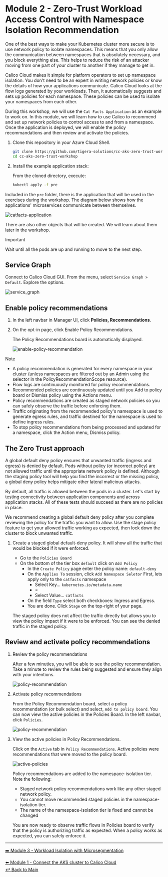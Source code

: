 # Module 2 - Zero-Trust Workload Access Control with Namespace Isolation Recommendation

One of the best ways to make your Kubernetes cluster more secure is to use network policy to isolate namespaces. This means that you only allow the communication between namespaces that is absolutely necessary, and you block everything else. This helps to reduce the risk of an attacker moving from one part of your cluster to another if they manage to get in.

Calico Cloud makes it simple for platform operators to set up namespace isolation. You don't need to be an expert in writing network policies or know the details of how your applications communicate. Calico Cloud looks at the flow logs generated by your workloads. Then, it automatically suggests and sets up policies for each namespace. These policies can be used to isolate your namespaces from each other.

During this workshop, we will use the `Cat Facts Application` as an example to work on. In this module, we will learn how to use Calico to recommend and set up network policies to control access to and from a namespace.  Once the application is deployed, we will enable the policy recommandations and then review and activate the policies.

1. Clone this repository in your Azure Cloud Shell.

   ```bash
   git clone https://github.com/tigera-solutions/cc-aks-zero-trust-workshop.git && \
   cd cc-aks-zero-trust-workshop
   ```

1. Install the example application stack:

   From the cloned directory, execute:

   ```bash
   kubectl apply -f pre
   ```

Included in the `pre` folder, there is the application that will be used in the exercises during the workshop. The diagram below shows how the applications' microservices communicate between themselves.

![catfacts-application](https://github.com/tigera-solutions/cc-aks-zero-trust-workshop/assets/104035488/868c7ccf-e215-41d6-91ab-635832700c50)

There are also other objects that will be created. We will learn about them later in the workshop.

> [!IMPORTANT]
> Wait until all the pods are up and running to move to the next step.

## Service Graph

Connect to Calico Cloud GUI. From the menu, select `Service Graph > Default`. Explore the options.

![service_graph](https://user-images.githubusercontent.com/104035488/192303379-efb43faa-1e71-41f2-9c54-c9b7f0538b34.gif)


## Enable policy recommendations

1. In the left navbar in Manager UI, click **Policies, Recommendations**.
2. On the opt-in page, click Enable Policy Recommendations.

   The Policy Recommendations board is automatically displayed.

   ![enable-policy-recommendation](https://github.com/tigera-solutions/cc-aks-zero-trust-workshop/assets/104035488/56a8a8b3-654d-40f8-9e04-160ff1439efd)

> [!NOTE]
>
> - A policy recommendation is generated for every namespace in your cluster (unless namespaces are filtered out by an Admin using the selector in the PolicyRecommendationScope resource).
> - Flow logs are continuously monitored for policy recommendations.
> - Recommended policies are continuously updated until you Add to policy board or Dismiss policy using the Actions menu.
> - Policy recommendations are created as staged network policies so you can safely observe the traffic before enforcing them.
> - Traffic originating from the recommended policy's namespace is used to generate egress rules, and traffic destined for the namespace is used to define ingress rules.
> - To stop policy recommendations from being processed and updated for a namespace, click the Action menu, Dismiss policy.

## The Zero Trust approach

A global default deny policy ensures that unwanted traffic (ingress and egress) is denied by default. Pods without policy (or incorrect policy) are not allowed traffic until the appropriate network policy is defined. Although the staging policy tool will help you find the incorrect or the missing policy, a global deny policy helps mitigate other lateral malicious attacks.

By default, all traffic is allowed between the pods in a cluster. Let's start by testing connectivity between application components and across application stacks. All of these tests should succeed as there are no policies in place.

We recommend creating a global default deny policy after you complete reviewing the policy for the traffic you want to allow. Use the stage policy feature to get your allowed traffic working as expected, then lock down the cluster to block unwanted traffic.

1. Create a staged global default-deny policy. It will show all the traffic that would be blocked if it were enforced.

   - Go to the `Policies Board`
   - On the bottom of the tier box `default` click on `Add Policy`
     - In the `Create Policy` page enter the policy name: `default-deny`
     - On the `Applies To` session, click `Add Namespace Seletor`
       First, lets apply only to the `catfacts` namespace
       - Select Key... `kubernetes.io/metadata.name`
       - =
       - Select Value... `catfacts`
     - On the field `Type` select both checkboxes: Ingress and Egress.
     - You are done. Click `Stage` on the top-right of your page.

   The staged policy does not affect the traffic directly but allows you to view the policy impact if it were to be enforced. You can see the denied traffic in the staged policy.

## Review and activate policy recommendations

1. Review the policy recommendations

   After a few minuties, you will be able to see the policy recommendation. Take a minute to review the rules being suggested and ensure they align with your intentions.

   ![policy-recommendation](https://github.com/tigera-solutions/cc-aks-zero-trust-workshop/assets/104035488/ccefd3ac-9c4e-4934-882b-b476e5057de9)

2. Activate policy recommendations
  
   From the Policy Recommendation board, select a policy recommendation (or bulk select) and select, `Add to policy board`. You can now view the active policies in the Policies Board. In the left navbar, click `Policies`.

   ![policy-recommendation](https://github.com/tigera-solutions/cc-aks-zero-trust-workshop/assets/104035488/088112b2-ea72-4e8b-bc72-769e855a8828)

3. View the active policies in Policy Recommendations.

   Click on the `Active` tab in `Policy Recommendations`. Active policies were recommendations that were moved to the policy board.

   ![active-policies](https://github.com/tigera-solutions/cc-aks-zero-trust-workshop/assets/104035488/11782de7-a26a-4d3e-9e24-a800b77592d1)

   Policy recommendations are added to the namespace-isolation tier. Note the following:

   - Staged network policy recommendations work like any other staged network policy.
   - You cannot move recommended staged policies in the namespace-isolation tier.
   - The name of the namespace-isolation tier is fixed and cannot be changed

   You are now ready to observe traffic flows in Policies board to verify that the policy is authorizing traffic as expected. When a policy works as expected, you can safely enforce it.

---

[:arrow_right: Module 3 - Workload Isolation with Microsegmentation](/mod/module-3-wkload-isolation.md)   <br>

[:arrow_left: Module 1 - Connect the AKS cluster to Calico Cloud](/mod/module-1-connect-calicocloud.md)  
[:leftwards_arrow_with_hook: Back to Main](/README.md)  
